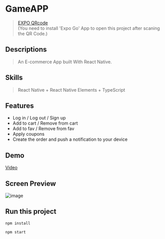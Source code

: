 # GameAPP
 > [EXPO QRcode](https://expo.io/@finnosamu/GameApp)       
 (You need to install 'Expo Go' App to open this project after scaning the QR Code.)  

## Descriptions
> An E-commerce App built With React Native.

## Skills
> React Native + React Native Elements + TypeScript
## Features
* Log in / Log out / Sign up  
* Add to cart / Remove from cart 
* Add to fav / Remove from fav
* Apply coupons
* Create the order and push a notification to your device 

## Demo
[Video](https://streamable.com/j229ge)
## Screen Preview
![image](https://github.com/owllion/Styled-component-practice/blob/main/CollageMaker_20210706_110116279.jpg)

## Run this project
```
npm install

npm start
```
